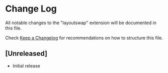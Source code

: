 # Change Log

All notable changes to the "layoutswap" extension will be documented in this file.

Check [Keep a Changelog](http://keepachangelog.com/) for recommendations on how to structure this file.

## [Unreleased]

- Initial release